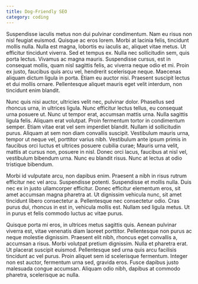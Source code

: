 ```yaml
---
title: Dog-Friendly SEO
category: coding
---
```


Suspendisse iaculis metus non dui pulvinar condimentum. Nam eu risus non nisl feugiat euismod. Quisque ac eros lorem. Morbi at lacinia felis, tincidunt mollis nulla. Nulla est magna, lobortis eu iaculis ac, aliquet vitae metus. Ut efficitur tincidunt viverra. Sed et tempus ex. Nulla nec sollicitudin sem, quis porta lectus. Vivamus ac magna mauris. Suspendisse cursus, est in consequat mollis, quam nisl sagittis felis, ac viverra neque odio et mi. Proin ex justo, faucibus quis arcu vel, hendrerit scelerisque neque. Maecenas aliquam dictum ligula in porta. Etiam eu auctor nisi. Praesent suscipit lectus et dui mollis ornare. Pellentesque aliquet mauris eget velit interdum, non tincidunt enim blandit.

Nunc quis nisi auctor, ultricies velit nec, pulvinar dolor. Phasellus sed rhoncus urna, in ultrices ligula. Nunc efficitur lectus tellus, eu consequat urna posuere ut. Nunc ut tempor erat, accumsan mattis urna. Nulla sagittis ligula felis. Aliquam erat volutpat. Proin fermentum tortor in condimentum semper. Etiam vitae erat vel sem imperdiet blandit. Nullam id sollicitudin purus. Aliquam at sem non diam convallis suscipit. Vestibulum mauris urna, tempor ut neque vel, porttitor varius nibh. Vestibulum ante ipsum primis in faucibus orci luctus et ultrices posuere cubilia curae; Mauris urna velit, mattis at cursus non, posuere in nisl. Donec orci lacus, faucibus at nisl vel, vestibulum bibendum urna. Nunc eu blandit risus. Nunc at lectus at odio tristique bibendum.

Morbi id vulputate arcu, non dapibus enim. Praesent a nibh in risus rutrum efficitur nec vel arcu. Suspendisse potenti. Suspendisse et mollis nulla. Duis nec ex in justo ullamcorper efficitur. Donec efficitur elementum eros, sit amet accumsan magna pharetra at. Ut dignissim vehicula nunc, sit amet tincidunt libero consectetur a. Pellentesque nec consectetur odio. Cras purus dui, rhoncus in est in, vehicula mollis est. Nullam sed ligula metus. Ut in purus et felis commodo luctus ac vitae purus.

Quisque porta mi eros, in ultrices metus sagittis quis. Aenean pulvinar viverra est, vitae venenatis diam laoreet porttitor. Pellentesque non purus ac neque molestie dignissim. Praesent elit nibh, rhoncus eget convallis a, accumsan a risus. Morbi volutpat pretium dignissim. Nulla et pharetra erat. Ut placerat suscipit euismod. Pellentesque sed urna quis arcu facilisis tincidunt ac vel purus. Proin aliquet sem id scelerisque fermentum. Integer non est auctor, fermentum urna sed, gravida eros. Fusce dapibus justo malesuada congue accumsan. Aliquam odio nibh, dapibus at commodo pharetra, scelerisque ac nulla.
